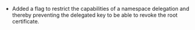 - Added a flag to restrict the capabilities of a namespace delegation and thereby preventing
  the delegated key to be able to revoke the root certificate.
